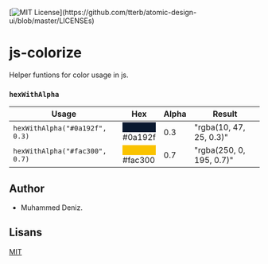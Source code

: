 [![MIT License](https://img.shields.io/apm/l/atomic-design-ui.svg?)](https://github.com/tterb/atomic-design-ui/blob/master/LICENSEs)

# js-colorize

Helper funtions for color usage in js.

### `hexWithAlpha`

| Usage                          | Hex                                                                           | Alpha | Result                   |
| ------------------------------ | ----------------------------------------------------------------------------- | ----- | ------------------------ |
| `hexWithAlpha("#0a192f", 0.3)` | <div style="background-color: #0a192f; widht: 20; height: 20" ></div> #0a192f | 0.3   | "rgba(10, 47, 25, 0.3)"  |
| `hexWithAlpha("#fac300", 0.7)` | <div style="background-color: #fac300; widht: 20; height: 20" ></div> #fac300 | 0.7   | "rgba(250, 0, 195, 0.7)" |

## Author

- Muhammed Deniz.

## Lisans

[MIT](https://choosealicense.com/licenses/mit/)
